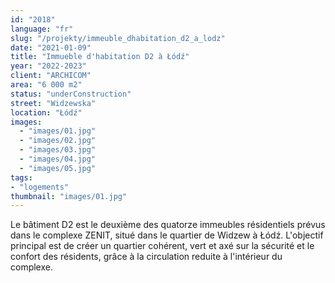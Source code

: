 ```yaml
---
id: "2018"
language: "fr"
slug: "/projekty/immeuble_dhabitation_d2_a_lodz"
date: "2021-01-09"
title: "Immueble d'habitation D2 à Łódź" 
year: "2022-2023"
client: "ARCHICOM"
area: "6 000 m2"
status: "underConstruction"
street: "Widzewska"
location: "Łódź"
images:
  - "images/01.jpg"
  - "images/02.jpg"
  - "images/03.jpg"
  - "images/04.jpg"
  - "images/05.jpg"    
tags:
- "logements"
thumbnail: "images/01.jpg"
---
```

Le bâtiment D2 est le deuxième des quatorze immeubles résidentiels prévus dans le complexe ZENIT, situé dans le quartier de Widzew à Łódź. L'objectif principal est de créer un quartier cohérent, vert et axé sur la sécurité et le confort des résidents, grâce à la circulation reduite à l'intérieur du complexe.

